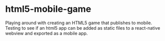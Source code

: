 # html5-mobile-game

Playing around with creating an HTML5 game that publishes to mobile. Testing to see if an html5 app can be added as static files to a react-native webview and exported as a mobile app.
